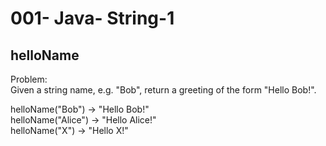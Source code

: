 001- Java- String-1
==================

helloName
--------------

  
Problem:  
Given a string name, e.g. "Bob", return a greeting of the form "Hello Bob!". 
>
helloName("Bob") → "Hello Bob!"  
helloName("Alice") → "Hello Alice!"  
helloName("X") → "Hello X!"  